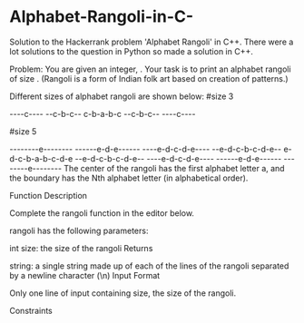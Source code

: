 # Alphabet-Rangoli-in-C-
Solution to the Hackerrank problem 'Alphabet Rangoli' in C++.
There were a lot solutions to the question in Python so made a solution in C++.

Problem:
You are given an integer, . Your task is to print an alphabet rangoli of size . (Rangoli is a form of Indian folk art based on creation of patterns.)

Different sizes of alphabet rangoli are shown below:
#size 3

----c----
--c-b-c--
c-b-a-b-c
--c-b-c--
----c----

#size 5

--------e--------
------e-d-e------
----e-d-c-d-e----
--e-d-c-b-c-d-e--
e-d-c-b-a-b-c-d-e
--e-d-c-b-c-d-e--
----e-d-c-d-e----
------e-d-e------
--------e--------
The center of the rangoli has the first alphabet letter a, and the boundary has the Nth alphabet letter (in alphabetical order).

Function Description

Complete the rangoli function in the editor below.

rangoli has the following parameters:

int size: the size of the rangoli
Returns

string: a single string made up of each of the lines of the rangoli separated by a newline character (\n)
Input Format

Only one line of input containing size, the size of the rangoli.

Constraints


